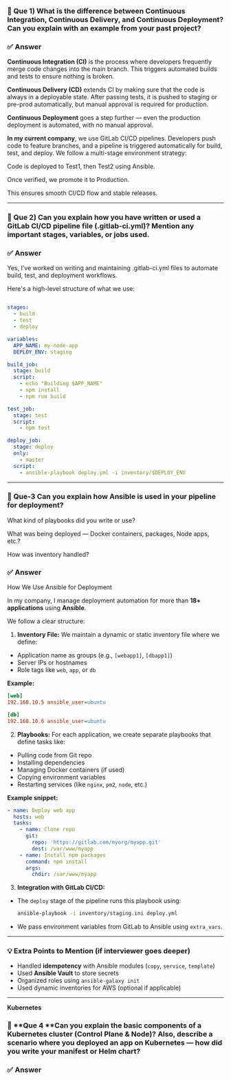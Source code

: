 ### 🔁 Que 1) What is the difference between Continuous Integration, Continuous Delivery, and Continuous Deployment? Can you explain with an example from your past project?
### ✅ **Answer**
**Continuous Integration (CI)** is the process where developers frequently merge code changes into the main branch. This triggers automated builds and tests to ensure nothing is broken.

**Continuous Delivery (CD)** extends CI by making sure that the code is always in a deployable state. After passing tests, it is pushed to staging or pre-prod automatically, but manual approval is required for production.

**Continuous Deployment** goes a step further — even the production deployment is automated, with no manual approval.

**In my current company**, we use GitLab CI/CD pipelines. Developers push code to feature branches, and a pipeline is triggered automatically for build, test, and deploy. We follow a multi-stage environment strategy:

Code is deployed to Test1, then Test2 using Ansible.

Once verified, we promote it to Production.

This ensures smooth CI/CD flow and stable releases.

---

### 🔁 Que 2) Can you explain how you have written or used a GitLab CI/CD pipeline file (.gitlab-ci.yml)? Mention any important stages, variables, or jobs used.
### ✅ **Answer**
Yes, I’ve worked on writing and maintaining .gitlab-ci.yml files to automate build, test, and deployment workflows.

Here's a high-level structure of what we use:

```yaml

stages:
  - build
  - test
  - deploy

variables:
  APP_NAME: my-node-app
  DEPLOY_ENV: staging

build_job:
  stage: build
  script:
    - echo "Building $APP_NAME"
    - npm install
    - npm run build

test_job:
  stage: test
  script:
    - npm test

deploy_job:
  stage: deploy
  only:
    - master
  script:
    - ansible-playbook deploy.yml -i inventory/$DEPLOY_ENV

```
---

### 🔁 Que-3 Can you explain how Ansible is used in your pipeline for deployment?

What kind of playbooks did you write or use?

What was being deployed — Docker containers, packages, Node apps, etc.?

How was inventory handled?

### ✅ **Answer**
How We Use Ansible for Deployment

In my company, I manage deployment automation for more than **18+ applications** using **Ansible**.

We follow a clear structure:

 1. **Inventory File:**
We maintain a dynamic or static inventory file where we define:

* Application name as groups (e.g., `[webapp1]`, `[dbapp1]`)
* Server IPs or hostnames
* Role tags like `web`, `app`, or `db`

 **Example:**
 
 ```ini
[web]
192.168.10.5 ansible_user=ubuntu

 [db]
192.168.10.6 ansible_user=ubuntu
```

2. **Playbooks:**
 For each application, we create separate playbooks that define tasks like:

 * Pulling code from Git repo
 * Installing dependencies
 * Managing Docker containers (if used)
 * Copying environment variables
 * Restarting services (like `nginx`, `pm2`, `node`, etc.)

 **Example snippet:**

 ```yaml
 - name: Deploy web app
   hosts: web
   tasks:
     - name: Clone repo
       git:
         repo: 'https://gitlab.com/myorg/myapp.git'
         dest: /var/www/myapp
     - name: Install npm packages
       command: npm install
       args:
         chdir: /var/www/myapp
 ```

 3. **Integration with GitLab CI/CD:**

 * The `deploy` stage of the pipeline runs this playbook using:

   ```bash
   ansible-playbook -i inventory/staging.ini deploy.yml
   ```
 * We pass environment variables from GitLab to Ansible using `extra_vars`.

---

### 💡 Extra Points to Mention (if interviewer goes deeper)

* Handled **idempotency** with Ansible modules (`copy`, `service`, `template`)
* Used **Ansible Vault** to store secrets
* Organized roles using `ansible-galaxy init`
* Used dynamic inventories for AWS (optional if applicable)
---
**Kubernetes**
### 🔁 **Que 4 **Can you explain the basic components of a Kubernetes cluster (Control Plane & Node)? Also, describe a scenario where you deployed an app on Kubernetes — how did you write your manifest or Helm chart?

### ✅ **Answer**
